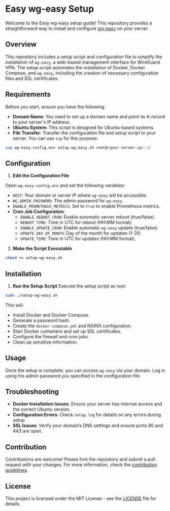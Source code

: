 # Easy wg-easy Setup

Welcome to the Easy wg-easy setup guide! This repository provides a straightforward way to install and configure [wg-easy](https://github.com/wg-easy/wg-easy) on your server.

## Overview

This repository includes a setup script and configuration file to simplify the installation of `wg-easy`, a web-based management interface for WireGuard VPN. The setup script automates the installation of Docker, Docker Compose, and `wg-easy`, including the creation of necessary configuration files and SSL certificates.

## Requirements

Before you start, ensure you have the following:

- **Domain Name**: You need to set up a domain name and point its A-record to your server's IP address.
- **Ubuntu System**: This script is designed for Ubuntu-based systems.
- **File Transfer**: Transfer the configuration file and setup script to your server. You can use `scp` for this purpose:
```bash
scp wg-easy-config.env setup-wg-easy.sh root@<your-server-ip>:~/
```

## Configuration

1. **Edit the Configuration File**

Open `wg-easy-config.env` and set the following variables:
- `HOST`: Your domain or server IP where `wg-easy` will be accessible.
- `WG_ADMIN_PASSWORD`: The admin password for `wg-easy`.
- `ENABLE_PROMETHEUS_METRICS`: Set to `true` to enable Prometheus metrics.
- **Cron Job Configuration**:
    - `ENABLE_REBOOT_CRON`: Enable automatic server reboot (true/false).
    - `REBOOT_TIME`: Time in UTC for reboot (HH:MM format).
    - `ENABLE_UPDATE_CRON`: Enable automatic `wg-easy` update (true/false).
    - `UPDATE_DAY_OF_MONTH`: Day of the month for updates (1-31).
    - `UPDATE_TIME`: Time in UTC for updates (HH:MM format).

2. **Make the Script Executable**
```bash
chmod +x setup-wg-easy.sh
```

## Installation

1. **Run the Setup Script**
Execute the setup script as root:
```bash
sudo ./setup-wg-easy.sh
```

This will:
- Install Docker and Docker Compose.
- Generate a password hash.
- Create the `docker-compose.yml` and NGINX configuration.
- Start Docker containers and set up SSL certificates.
- Configure the firewall and cron jobs.
- Clean up sensitive information.

## Usage

Once the setup is complete, you can access `wg-easy` via your domain. Log in using the admin password you specified in the configuration file.

## Troubleshooting

- **Docker Installation Issues**: Ensure your server has internet access and the correct Ubuntu version.
- **Configuration Errors**: Check `setup.log` for details on any errors during setup.
- **SSL Issues**: Verify your domain’s DNS settings and ensure ports 80 and 443 are open.

## Contribution

Contributions are welcome! Please fork the repository and submit a pull request with your changes. For more information, check the [contribution guidelines](CONTRIBUTING.md).

## License

This project is licensed under the MIT License - see the [LICENSE](LICENSE) file for details.
